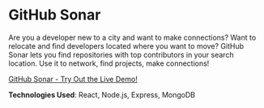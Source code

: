 # GitHub Sonar

Are you a developer new to a city and want to make connections?  Want to relocate and find developers located where you want to move?  GitHub Sonar lets you find repositories with top contributors in your search location.  Use it to network, find projects, make connections!

[GitHub Sonar - Try Out the Live Demo!](http://bit.ly/githubsonar)

**Technologies Used**: React, Node.js, Express, MongoDB

